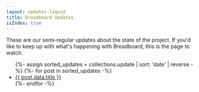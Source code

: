 ```yaml
---
layout: updates.liquid
title: Breadboard Updates
isIndex: true
---
```


These are our semi-regular updates about the state of the project. If you'd like
to keep up with what's happening with Breadboard, this is the page to watch.

<ul>
{%- assign sorted_updates = collections.update | sort: 'date' | reverse -%}
{%- for post in sorted_updates -%}
  <li><a href="/breadboard{{ post.url }}">{{ post.data.title }}</a></li>
{%- endfor -%}
</ul>
